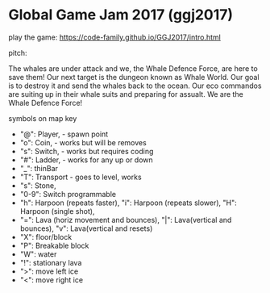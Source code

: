 # Global Game Jam 2017 (ggj2017)

play the game: https://code-family.github.io/GGJ2017/intro.html

pitch:

The whales are under attack and we, the Whale Defence Force, are here to save them! Our next target is the dungeon known as Whale World. Our goal is to destroy it and send the whales back to the ocean. Our eco commandos are suiting up in their whale suits and preparing for assualt. We are the Whale Defence Force!

symbols on map key

 * "@": Player, - spawn point
 * "o": Coin, - works but will be removes
 * "s": Switch, - works but requires coding
 * "#": Ladder, - works for any up or down
 * "_": thinBar
 * "T": Transport - goes to level, works
 * "s": Stone,
 * "0-9": Switch programmable
 * "h": Harpoon (repeats faster), "i": Harpoon (repeats slower), "H": Harpoon (single shot),
 * "=": Lava (horiz movement and bounces), "|": Lava(vertical and bounces), "v": Lava(vertical and resets)
 * "X": floor/block
 * "P": Breakable block
 * "W": water
 * "!": stationary lava
 * ">": move left ice
 * "<": move right ice 
